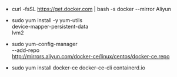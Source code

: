 
* curl -fsSL https://get.docker.com | bash -s docker --mirror Aliyun

* sudo yum install -y yum-utils \
  device-mapper-persistent-data \
  lvm2

* sudo yum-config-manager \
    --add-repo \
    http://mirrors.aliyun.com/docker-ce/linux/centos/docker-ce.repo


* sudo yum install docker-ce docker-ce-cli containerd.io
